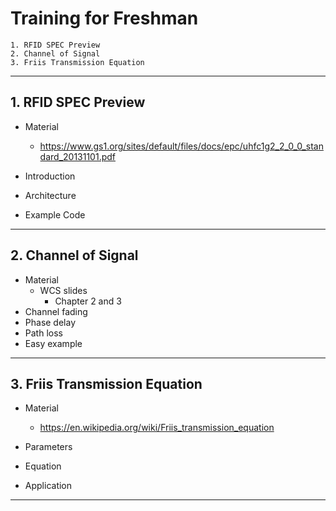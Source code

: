# Training for Freshman

```
1. RFID SPEC Preview
2. Channel of Signal
3. Friis Transmission Equation

```

---
## 1. RFID SPEC Preview

* Material
    * https://www.gs1.org/sites/default/files/docs/epc/uhfc1g2_2_0_0_standard_20131101.pdf

* Introduction
* Architecture
* Example Code
---
## 2. Channel of Signal

* Material
    * WCS slides
        * Chapter 2 and 3
* Channel fading 
* Phase delay
* Path loss
* Easy example

---

## 3. Friis Transmission Equation

* Material
    * https://en.wikipedia.org/wiki/Friis_transmission_equation

* Parameters
* Equation 
* Application

---

